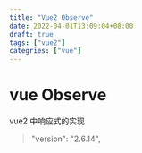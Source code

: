 ```yaml
---
title: "Vue2 Observe"
date: 2022-04-01T13:09:04+08:00
draft: true
tags: ["vue2"]
categries: ["vue"]
---
```




# vue Observe



vue2 中响应式的实现



>  "version": "2.6.14",









